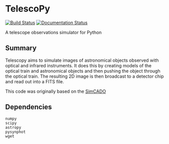 # TelescoPy

[![Build Status](https://travis-ci.org/astronomyk/TelescoPy.svg?branch=master)](https://travis-ci.org/astronomyk/TelescoPy)
[![Documentation Status](https://readthedocs.org/projects/telescopy/badge/?version=latest)](https://telescopy.readthedocs.io/en/latest/?badge=latest)

A telescope observations simulator for Python

## Summary

Telescopy aims to simulate images of astronomical objects observed with optical 
and infrared instruments. It does this by creating models of the optical train 
and astronomical objects and then pushing the object through the optical train. 
The resulting 2D image is then broadcast to a detector chip and read out into a 
FITS file. 

This code was originally based on the [SimCADO](www.univie.ac.at/simcado)

## Dependencies

```
numpy
scipy
astropy
pysynphot
wget
```